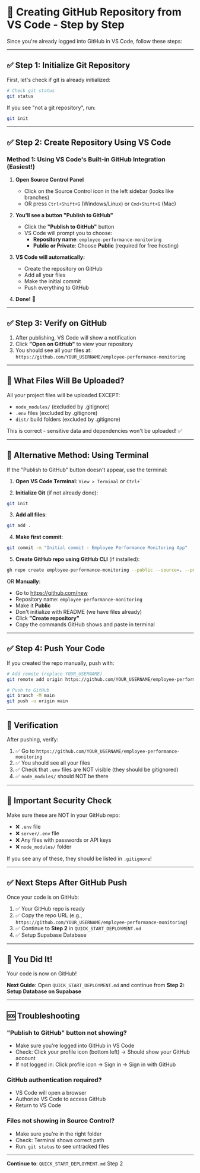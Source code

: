 # 📘 Creating GitHub Repository from VS Code - Step by Step

Since you're already logged into GitHub in VS Code, follow these steps:

---

## ✅ **Step 1: Initialize Git Repository**

First, let's check if git is already initialized:

```bash
# Check git status
git status
```

If you see "not a git repository", run:

```bash
git init
```

---

## ✅ **Step 2: Create Repository Using VS Code**

### Method 1: Using VS Code's Built-in GitHub Integration (Easiest!)

1. **Open Source Control Panel**

   - Click on the Source Control icon in the left sidebar (looks like branches)
   - OR press `Ctrl+Shift+G` (Windows/Linux) or `Cmd+Shift+G` (Mac)

2. **You'll see a button "Publish to GitHub"**

   - Click the **"Publish to GitHub"** button
   - VS Code will prompt you to choose:
     - **Repository name**: `employee-performance-monitoring`
     - **Public or Private**: Choose **Public** (required for free hosting)

3. **VS Code will automatically:**

   - Create the repository on GitHub
   - Add all your files
   - Make the initial commit
   - Push everything to GitHub

4. **Done!** 🎉

---

## ✅ **Step 3: Verify on GitHub**

1. After publishing, VS Code will show a notification
2. Click **"Open on GitHub"** to view your repository
3. You should see all your files at: `https://github.com/YOUR_USERNAME/employee-performance-monitoring`

---

## 📝 **What Files Will Be Uploaded?**

All your project files will be uploaded EXCEPT:

- `node_modules/` (excluded by .gitignore)
- `.env` files (excluded by .gitignore)
- `dist/` build folders (excluded by .gitignore)

This is correct - sensitive data and dependencies won't be uploaded! ✅

---

## 🔄 **Alternative Method: Using Terminal**

If the "Publish to GitHub" button doesn't appear, use the terminal:

1. **Open VS Code Terminal**: `View > Terminal` or `` Ctrl+` ``

2. **Initialize Git** (if not already done):

```bash
git init
```

3. **Add all files**:

```bash
git add .
```

4. **Make first commit**:

```bash
git commit -m "Initial commit - Employee Performance Monitoring App"
```

5. **Create GitHub repo using GitHub CLI** (if installed):

```bash
gh repo create employee-performance-monitoring --public --source=. --push
```

OR **Manually**:

- Go to https://github.com/new
- Repository name: `employee-performance-monitoring`
- Make it **Public**
- Don't initialize with README (we have files already)
- Click **"Create repository"**
- Copy the commands GitHub shows and paste in terminal

---

## ✅ **Step 4: Push Your Code**

If you created the repo manually, push with:

```bash
# Add remote (replace YOUR_USERNAME)
git remote add origin https://github.com/YOUR_USERNAME/employee-performance-monitoring.git

# Push to GitHub
git branch -M main
git push -u origin main
```

---

## 🎯 **Verification**

After pushing, verify:

1. ✅ Go to `https://github.com/YOUR_USERNAME/employee-performance-monitoring`
2. ✅ You should see all your files
3. ✅ Check that `.env` files are NOT visible (they should be gitignored)
4. ✅ `node_modules/` should NOT be there

---

## 🚨 **Important Security Check**

Make sure these are NOT in your GitHub repo:

- ❌ `.env` file
- ❌ `server/.env` file
- ❌ Any files with passwords or API keys
- ❌ `node_modules/` folder

If you see any of these, they should be listed in `.gitignore`!

---

## ✅ **Next Steps After GitHub Push**

Once your code is on GitHub:

1. ✅ Your GitHub repo is ready
2. ✅ Copy the repo URL (e.g., `https://github.com/YOUR_USERNAME/employee-performance-monitoring`)
3. ✅ Continue to **Step 2** in `QUICK_START_DEPLOYMENT.md`
4. ✅ Setup Supabase Database

---

## 🎉 **You Did It!**

Your code is now on GitHub!

**Next Guide**: Open `QUICK_START_DEPLOYMENT.md` and continue from **Step 2: Setup Database on Supabase**

---

## 🆘 **Troubleshooting**

### "Publish to GitHub" button not showing?

- Make sure you're logged into GitHub in VS Code
- Check: Click your profile icon (bottom left) → Should show your GitHub account
- If not logged in: Click profile icon → Sign in → Sign in with GitHub

### GitHub authentication required?

- VS Code will open a browser
- Authorize VS Code to access GitHub
- Return to VS Code

### Files not showing in Source Control?

- Make sure you're in the right folder
- Check: Terminal shows correct path
- Run: `git status` to see untracked files

---

**Continue to**: `QUICK_START_DEPLOYMENT.md` Step 2
